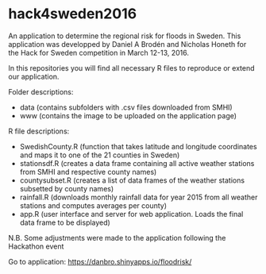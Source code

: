 # hack4sweden2016
An application to determine the regional risk for floods in Sweden. This application was developped by Daniel A Brodén and Nicholas Honeth for the Hack for Sweden competition in March 12-13, 2016.

In this repositories you will find all necessary R files to reproduce or extend our application.

Folder descriptions:
- data (contains subfolders with .csv files downloaded from SMHI)
- www (contains the image to be uploaded on the application page)

R file descriptions:
- SwedishCounty.R (function that takes latitude and longitude coordinates and maps it to one of the 21 counties in Sweden)
- stationsdf.R (creates a data frame containing all active weather stations from SMHI and respective county names)
- countysubset.R (creates a list of data frames of the weather stations subsetted by county names)
- rainfall.R (downloads monthly rainfall data for year 2015 from all weather stations and computes averages per county)
- app.R (user interface and server for web application. Loads the final data frame to be displayed)

N.B. Some adjustments were made to the application following the Hackathon event

Go to application:
https://danbro.shinyapps.io/floodrisk/
